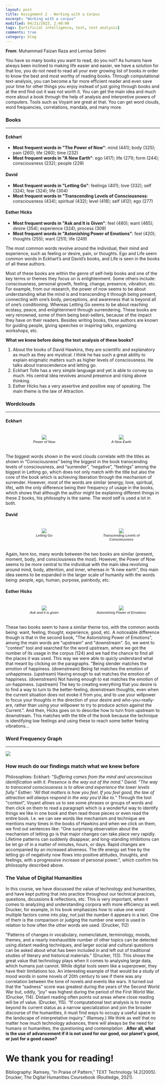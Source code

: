 ```yaml
---
layout: post
title: Assignment 2 - Working with a Corpus
excerpt: "Working with a corpus"
modified: 04/21/2023, 2:40:00
tags: [artificial intelligence, text, text analysis]
comments: true
category: blog
---
```

**From**: Muhammad Faizan Raza and Lemisa Selimi

You have so many books you want to read, do you not? As humans have always been inclined to making life easier and easier, we have a solution for that too, you do not need to read all your ever growing list of books in order to know the best and most worthy of reading books. 
Through computational text-analysis, you can become a far more efficient reader and even save your time for other things you enjoy instead of just going through books and at the end find out it was not worth it. You can get the main idea and much more about a book through the help of analysis and interpretive powers of computers. Tools such as Voyant are great at that. You can get word clouds, word frequencies, correlations, mandala, and many more. 

### Books 
___
#### Eckhart
- **Most frequent words in "The Power of Now"**: mind (441); body (325); pain (260); life (260); time (232)
- **Most frequent words in "A New Earth"**: ego (417); life (271); form (244); consciousness (232); people (229)


#### David
- **Most frequent words in "Letting Go"**: feelings (401); love (332); self (324); fear (324); life (304)
- **Most frequent words in "Transcending Levels of Consciousness**: consciousness (434); spiritual (432); level (418); self (412); ego (277)

#### Esther Hicks
- **Most frequent words in "Ask and It is Given"**: feel (480); want (465); desire (354); experience (324); process (309)
- **Most frequent words in "Astonishing Power of Emotions"**: feel (420); thoughts (255); want (251); life (249)

The most common words revolve around the individual, their mind and experience, such as feeling or desire, pain, or thoughts. Ego and Life seem common words in Eckhart’s and David’s books, and Life is seen in the books of all these authors. 

Most of these books are within the genre of self-help books and one of the key terms or themes they focus on is enlightenment. Some others include: consciousness, personal growth, feeling, change, presence, vibration, etc. For example, from our research, the power of now seems to be about understanding what the mind is and transcending it through being present, connecting with one’s body, perceptions, and awareness that is beyond all of one’s conditioning. Whereas Letting Go seems to be about reaching ecstasy, peace, and enlightenment through surrendering. These books are very renowned, some of them being best-sellers, because of the impact they have on their readers. Besides writing books, these authors are known for guiding people, giving speeches or inspiring talks, organizing workshops, etc. 

**What we knew before doing the text analysis of these books?**
1. About the books of David Hawkins, they are scientific and explanatory as much as they are mystical. I think he has such a great ability to explain enigmatic matters such as higher levels of consciousness. He talks about transcendence and letting go.
2. Eckhart Tolle has a very simple language and yet is able to convey so much. His central idea revolves around presence and rising above thinking.
3. Esther Hicks has a very assertive and positive way of speaking. The main theme is the law of Attraction. 


### Wordclouds
___

#### Eckhart

<div class="row" style="display:flex;">
    <div class="column" style="flex: 50%; padding:5px">
        <figure style="text-align:center;">
            <img src="/wordclouds/Power of Now.png"/>
            <figcaption style=" font: italic smaller sans-serif;">Power of Now</figcaption>
        </figure>
    </div>
     <div class="column" style="flex:50%; padding:5px">
        <figure style="text-align:center;">
            <img src="/wordclouds/a new earth.png"/>
            <figcaption style="font: italic smaller sans-serif;">A New Earth</figcaption>
        </figure>
    </div>
</div>

The biggest words shown in the word clouds correlate with the titles as shown in “Consciousness” being the biggest in the book transcending levels of consciousness, and “surrender”, “negative”, “feelings” among the biggest in Letting go, which does not only match with the title but also the core of the book which is achieving liberation through the mechanism of surrender. However, most of the words are similar (energy, love, spiritual, life), with the only difference being their frequency of usage in the books, which shows that although the author might be explaining different things in these 2 books, his philosophy is the same. The word self is used a lot in both. 


#### David

<div class="row" style="display:flex;">
    <div class="column" style="flex: 50%; padding:5px">
        <figure style="text-align:center;">
            <img src="/wordclouds/Letting go.png"/>
            <figcaption style=" font: italic smaller sans-serif;">Letting Go</figcaption>
        </figure>
    </div>
     <div class="column" style="flex:50%; padding:5px">
        <figure style="text-align:center;">
            <img src="/wordclouds/T levels of consciousness.png"/>
            <figcaption style="font: italic smaller sans-serif;">Transcending Levels of Consciousness</figcaption>
        </figure>
    </div>
</div>

Again, here too, many words between the two books are similar (present, moment, body, and consciousness the most). However, the Power of Now seems to be more central to the individual with the main idea revolving around mind, body, attention, and inner, whereas in “A new earth”, this main idea seems to be expanded in the larger scale of humanity with the words being: people, ego, human, purpose, painbody, etc. 

#### Esther Hicks

<div class="row" style="display:flex;">
    <div class="column" style="flex: 50%; padding:5px">
        <figure style="text-align:center;">
            <img src="/wordclouds/ask and it is given.png"/>
            <figcaption style=" font: italic smaller sans-serif;">Ask and it is given</figcaption>
        </figure>
    </div>
     <div class="column" style="flex:50%; padding:5px">
        <figure style="text-align:center;">
            <img src="/wordclouds/astonishing power of emotions.png"/>
            <figcaption style="font: italic smaller sans-serif;">Astonishing Power of Emotions</figcaption>
        </figure>
    </div>
</div>

These two books seem to have a similar theme too, with the common words being: want, feeling, thought, experience, good, etc. A noticeable difference though is that in the second book, "The Astonishing Power of Emotions", among the main words are "upstream" and "downstream". So, we went to "context" tool and searched for the word upstream, where we got the number of its usage in the corpus (124) and we had the chance to find all the places it was used. This way we were able to quicly understand what that meant by clicking on the paragraphs. 
"Being slender matches the emotion of happiness. (downstream)
Being fat matches the emotion of unhappiness. (upstream)
Having enough to eat matches the emotion of happiness. (downstream)
Not having enough to eat matches the emotion of un-happiness. (upstream)
The key to creating everything that you desire is to find a way to turn to the better-feeling,
downstream thoughts, even when the current situation does not evoke it from you, and
to use your
willpower to focus your thoughts in the direction of your desire and who-you-really-are,
rather than
using your willpower to try to produce action against the Current.". And then, Hicks goes on to describe how to turn from upstream to downstream. This matches with the title of the book because the technique is identifying low feelings and using these to reach some better feeling vibrations...


### Word Frequency Graph
___
<img src="/frequency graphs/00004b.png"/>

### How much do our findings match what we knew before
Philosophies: 
Eckhart: _"Suffering comes from the mind and unconscious identification with it. Presence is the way out of the mind."_ 
David: _"The way to transcend consciousness is to allow and experience the lower levels fully."_
Esther: _"All that matters is how you feel. If you feel good, the law of attraction will always respond in the way you’d like to."_ 
Through the tool "context", Voyant allows us to see some phrases or groups of words and then click on them to read a paragraph which is a wonderful way to identify things we like in one book and then read those pieces or even read the entire book. I.e. we can see words like mechanism and technique are mentions many times in the books of Hawkins and when we click on them, we find out sentences like: "One surprising observation about the mechanism of letting go is that major changes can take place very rapidly. Lifetime patterns can suddenly disappear, and long-standing inhibitions can be let go of in a matter of minutes, hours, or days. Rapid changes are accompanied by an increased aliveness. The life energy set free by the letting go of negativity now flows into positive attitudes, thoughts, and feelings, with a progressive increase of personal power.", which confirm his philosophy described above.

### The Value of Digital Humanities
In this course, we have discussed the value of technology and humanities, and have kept putting that into practice throughout our technical pracices, questions, dicussions & reflections, etc. This is very important, when it comes to analyzing and understanding corpora with more efficiency as well. Drucker, for example, in his book emphasizes how to value one word multiple factors come into play, not just the number it appears in a text. One of them is the comparison or judging the number one word is used in relation to how often the other words are used.  (Drucker, 112)

"Patterns of changes in vocabulary, nomenclature, terminology, moods, themes, and a nearly inexhaustible number of other topics can be detected using distant reading techniques, and larger social and cultural questions can be asked about what has been included in and left out of traditional studies of literary and historical materials." (Drucker, 113). This shows the great value that technology plays when it comes to analysing large data, which humans just cannot. While digital tools seem like a superpower, they have their limitations too. 
An interesting example of that would be a study of mood words in some novels of 20th century to see if there was any correlation between the tone of novels and events like wars. It turned out that the “sadness” score was greatest during the years of the Second World War but, oddly, “joy” was highest during the period of the First World War. (Drucker, 114). Distant reading often points out areas where close reading will be of value. (Drucker, 115). “If computational text analysis is to move beyond its current status as a narrow specialization and join the broader discourse of the humanities, it must find ways to occupy a useful space in the landscape of interpretative inquiry.” (Ramsey.) We think as well that no matter how much technology advances, there will always be the need for humans or humanities, the questioning and contemplation . **After all, what is the use of advancement if it is not used for our good, our planet's good, or just for a good cause?**


# We thank you for reading!


Bibliography:
Ramsey, "In Praise of Pattern," TEXT Technology 14.2(2005). 
Drucker, The Digital Humanities Coursebook (Routledge, 2021).

